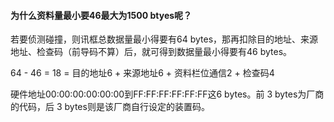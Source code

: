 



#### 为什么资料量最小要46最大为1500 btyes呢？

若要侦测碰撞，则讯框总数据量最小得要有64 bytes，那再扣除目的地址、来源地址、检查码（前导码不算）后，就可得到数据量最小得要有46 bytes。

64 - 46 = 18 = 目的地址6 + 来源地址6 + 资料栏位通信2 + 检查码4

硬件地址00:00:00:00:00:00到FF:FF:FF:FF:FF:FF这6 bytes。前 3 bytes为厂商的代码，后 3 bytes则是该厂商自行设定的装置码。